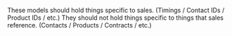 These models should hold things specific to sales. (Timings / Contact IDs / Product IDs / etc.)
They should not hold things specific to things that sales reference. (Contacts / Products / Contracts / etc.)